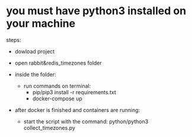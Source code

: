 # you must have python3 installed on your machine 
steps:
- dowload project 
- open rabbit&redis_timezones folder
- inside the folder:
  - run commands on terminal:
    -  pip/pip3 install -r requirements.txt
    -  docker-compose up
  
 -  after docker is finished and containers are running:
    -  start the script with the command: python/python3 collect_timezones.py